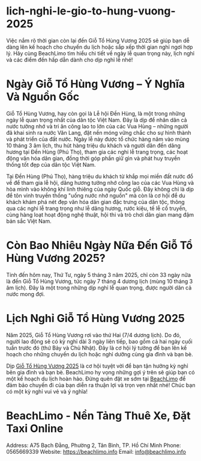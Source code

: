 # lich-nghi-le-gio-to-hung-vuong-2025
Việc nắm rõ thời gian còn lại đến Giỗ Tổ Hùng Vương 2025 sẽ giúp bạn dễ dàng lên kế hoạch cho chuyến du lịch hoặc sắp xếp thời gian nghỉ ngơi hợp lý. Hãy cùng BeachLimo tìm hiểu chi tiết về ngày lễ quan trọng này, lịch nghỉ và các điểm đến hấp dẫn dành cho dịp nghỉ lễ nhé!
# Ngày Giỗ Tổ Hùng Vương – Ý Nghĩa Và Nguồn Gốc
Giỗ Tổ Hùng Vương, hay còn gọi là Lễ hội Đền Hùng, là một trong những ngày lễ quan trọng nhất của dân tộc Việt Nam. Đây là dịp để nhân dân cả nước tưởng nhớ và tri ân công lao to lớn của các Vua Hùng – những người đã khai sinh ra nước Văn Lang, đặt nền móng vững chắc cho sự hình thành và phát triển của đất nước. Ngày lễ này được tổ chức hàng năm vào mùng 10 tháng 3 âm lịch, thu hút hàng triệu du khách và người dân đến dâng hương tại Đền Hùng (Phú Thọ), tham gia các nghi lễ trang trọng, các hoạt động văn hóa dân gian, đồng thời góp phần giữ gìn và phát huy truyền thống tốt đẹp của dân tộc Việt Nam.

Tại Đền Hùng (Phú Thọ), hàng triệu du khách từ khắp mọi miền đất nước đổ về để tham gia lễ hội, dâng hương tưởng nhớ công lao của các Vua Hùng và hòa mình vào không khí linh thiêng của ngày Quốc giỗ. Đây không chỉ là dịp để tôn vinh truyền thống "uống nước nhớ nguồn" mà còn là cơ hội để du khách khám phá nét đẹp văn hóa dân gian đặc trưng của dân tộc, thông qua các nghi lễ trang trọng như lễ dâng hương, rước kiệu, tế lễ cổ truyền, cùng hàng loạt hoạt động nghệ thuật, hội thi và trò chơi dân gian mang đậm bản sắc Việt Nam.

# Còn Bao Nhiêu Ngày Nữa Đến Giỗ Tổ Hùng Vương 2025?
Tính đến hôm nay, Thứ Tư, ngày 5 tháng 3 năm 2025, chỉ còn 33 ngày nữa là đến Giỗ Tổ Hùng Vương, tức ngày 7 tháng 4 dương lịch (mùng 10 tháng 3 âm lịch). Đây là một trong những dịp nghỉ lễ quan trọng, được người dân cả nước mong đợi.

# Lịch Nghỉ Giỗ Tổ Hùng Vương 2025
Năm 2025, Giỗ Tổ Hùng Vương rơi vào thứ Hai (7/4 dương lịch). Do đó, người lao động sẽ có kỳ nghỉ dài 3 ngày liên tiếp, bao gồm cả hai ngày cuối tuần trước đó (thứ Bảy và Chủ Nhật). Đây là cơ hội lý tưởng để bạn lên kế hoạch cho những chuyến du lịch hoặc nghỉ dưỡng cùng gia đình và bạn bè.

Dịp [Giỗ Tổ Hùng Vương 2025](https://beachlimo.info/post/lich-nghi-le-gio-to-hung-vuong-2025) là cơ hội tuyệt vời để bạn tận hưởng kỳ nghỉ bên gia đình và bạn bè. BeachLimo hy vọng những gợi ý trên sẽ giúp bạn có một kế hoạch du lịch hoàn hảo. Đừng quên đặt xe sớm tại [BeachLimo](https://beachlimo.info/) để đảm bảo chuyến đi của bạn diễn ra thuận lợi và trọn vẹn nhất nhé! Chúc bạn có một kỳ nghỉ vui vẻ và ý nghĩa!
# BeachLimo - Nền Tảng Thuê Xe, Đặt Taxi Online
Address: A75 Bạch Đằng, Phường 2, Tân Bình, TP. Hồ Chí Minh
Phone: 0565669339
Website: https://beachlimo.info
Email: info@beachlimo.info
